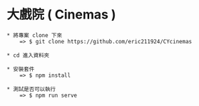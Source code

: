 # 大戲院 ( Cinemas )

    * 將專案 clone 下來
        => $ git clone https://github.com/eric211924/CYcinemas

    * cd 進入資料夾

    * 安裝套件
        => $ npm install

    * 測試是否可以執行
        => $ npm run serve